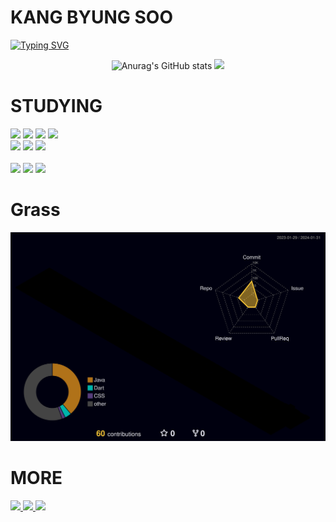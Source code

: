 # KANG BYUNG SOO
[![Typing SVG](https://readme-typing-svg.demolab.com/?lines=안+녕+하+세+요;강+병+숩+니+다)](https://git.io/typing-svg)
<div align="center">
  
![Anurag's GitHub stats](https://github-readme-stats.vercel.app/api?username=Kbyungs&show_icons=true&theme=dark) 
<img src="http://mazandi.herokuapp.com/api?handle=jasonkbs&theme=dark"/>
<!--
[![Solved.ac프로필](http://mazassumnida.wtf/api/generate_badge?boj=jasonkbs)](https://solved.ac/jasonkbs/)
-->


</div>

# STUDYING
<div>
<img src="https://img.shields.io/badge/c++-00599C.svg?style=for-the-badge&logo=cplusplus&logoColor=white"/>
<img src="https://img.shields.io/badge/python-3776AB.svg?style=for-the-badge&logo=python&logoColor=white"/>
<img src="https://img.shields.io/badge/Java-007396.svg?style=for-the-badge&logo=Java&logoColor=white"/>
<img src="https://img.shields.io/badge/Dart-0175C2.svg?style=for-the-badge&logo=Dart&logoColor=white"/>
</div>
<div>
<img src="https://img.shields.io/badge/html5-E34F26.svg?style=for-the-badge&logo=html5&logoColor=white"/>
<img src="https://img.shields.io/badge/css3-1572B6.svg?style=for-the-badge&logo=css3&logoColor=white"/>
<img src="https://img.shields.io/badge/javascript-F7DF1E.svg?style=for-the-badge&logo=javascript&logoColor=white"/>
</div>

</br>
<div>
  <img src="https://img.shields.io/badge/vscode-007ACC.svg?style=for-the-badge&logo=visualstudiocode&logoColor=white"/>
  <img src="https://img.shields.io/badge/intellij-000000.svg?style=for-the-badge&logo=intellijidea&logoColor=white"/>
  <img src="https://img.shields.io/badge/flutter-02569B.svg?style=for-the-badge&logo=flutter&logoColor=white"/>
</div>

# Grass

<div align="center">
  
  ![](profile-3d-contrib/profile-night-rainbow.svg)
</div>

# MORE
<a href="https://velog.io/@kbsoo/posts">
    <img src="https://img.shields.io/badge/Velog-1EBC8F?style=for-the-badge&logo=velog&logoColor=white" />
</a>
<a href="https://m.blog.naver.com/k_bsoo">
    <img src="https://img.shields.io/badge/Naver blog-03C75A?style=for-the-badge&logo=naver&logoColor=white" />
</a>
<a href="https://www.discord.com/users/415349075274104832">
    <img src="https://img.shields.io/badge/discord-5865F2?style=for-the-badge&logo=discord&logoColor=white" />
</a>
